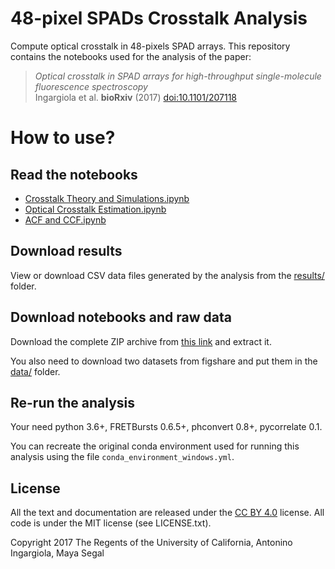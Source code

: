 # 48-pixel SPADs Crosstalk Analysis

Compute optical crosstalk in 48-pixels SPAD arrays.
This repository contains the notebooks used for the analysis of the paper:

> *Optical crosstalk in SPAD arrays for high-throughput single-molecule fluorescence spectroscopy*<br>
> Ingargiola et al. **bioRxiv** (2017) [doi:10.1101/207118](https://doi.org/10.1101/207118)

# How to use?

## Read the notebooks

- [Crosstalk Theory and Simulations.ipynb](https://nbviewer.jupyter.org/github/tritemio/48-pixel-SPAD-crosstalk-analysis/blob/master/Crosstalk%20Theory%20and%20Simulations.ipynb)
- [Optical Crosstalk Estimation.ipynb](https://nbviewer.jupyter.org/github/tritemio/48-pixel-SPAD-crosstalk-analysis/blob/master/Optical%20Crosstalk%20Estimation.ipynb)
- [ACF and CCF.ipynb](https://nbviewer.jupyter.org/github/tritemio/48-pixel-SPAD-crosstalk-analysis/blob/master/ACF%20and%20CCF.ipynb)

## Download results

View or download CSV data files generated by the analysis from the [results/](https://github.com/tritemio/48-pixel-SPAD-crosstalk-analysis/tree/master/results) folder.

## Download notebooks and raw data

Download the complete ZIP archive from [this link](https://github.com/tritemio/48-pixel-SPAD-crosstalk-analysis/archive/master.zip)
and extract it.

You also need to download two datasets from figshare and put them in the [data/](https://github.com/tritemio/48-pixel-SPAD-crosstalk-analysis/tree/master/data) folder.

## Re-run the analysis

Your need python 3.6+, FRETBursts 0.6.5+, phconvert 0.8+, pycorrelate 0.1.

You can recreate the original conda environment used for running this
analysis using the file `conda_environment_windows.yml`.

## License

All the text and documentation are released under the
[CC BY 4.0](https://creativecommons.org/licenses/by/4.0/) license.
All code is under the MIT license (see LICENSE.txt).

Copyright 2017 The Regents of the University of California, Antonino Ingargiola, Maya Segal
